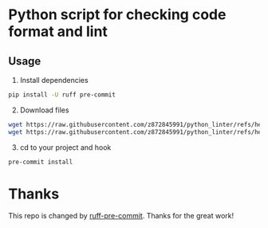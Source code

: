 # Python script for checking code format and lint


## Usage

1. Install dependencies
```bash
pip install -U ruff pre-commit
```
2. Download files
```bash
wget https://raw.githubusercontent.com/z872845991/python_linter/refs/heads/main/.pre-commit-config.yaml
wget https://raw.githubusercontent.com/z872845991/python_linter/refs/heads/main/ruff.toml
```
3. cd to your project and hook
```bash
pre-commit install
```



# Thanks
This repo is changed by [ruff-pre-commit](https://github.com/astral-sh/ruff-pre-commit). Thanks for the great work!
